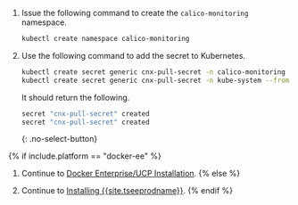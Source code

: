 1. Issue the following command to create the `calico-monitoring` namespace.

   ```bash
   kubectl create namespace calico-monitoring
   ```

1. Use the following command to add the secret to Kubernetes.

   ```bash
   kubectl create secret generic cnx-pull-secret -n calico-monitoring --from-file=.dockerconfigjson=$HOME/.docker/config.json --type kubernetes.io/dockerconfigjson
   kubectl create secret generic cnx-pull-secret -n kube-system --from-file=.dockerconfigjson=$HOME/.docker/config.json --type kubernetes.io/dockerconfigjson
   ```

   It should return the following.

   ```bash
   secret "cnx-pull-secret" created
   secret "cnx-pull-secret" created
   ```
   {: .no-select-button}

{% if include.platform == "docker-ee" %}
1. Continue to [Docker Enterprise/UCP Installation](#install-docker-ucp).
{% else %}

1. Continue to [Installing {{site.tseeprodname}}](#install-cnx).
{% endif %}